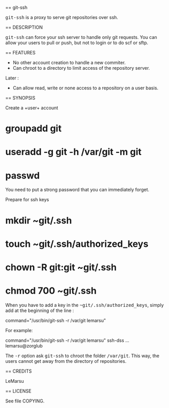 == git-ssh

<tt>git-ssh</tt> is a proxy to serve git repositories over ssh.

== DESCRIPTION

<tt>git-ssh</tt> can force your ssh server to handle only git requests. You can
allow your users to pull or push, but not to login or to do scf or sftp.

== FEATURES

* No other account creation to handle a new commiter.
* Can chroot to a directory to limit access of the repository server.

Later :
* Can allow read, write or none access to a repository on a user basis.

== SYNOPSIS

Create a +user+ account

  # groupadd git
  # useradd -g git -h /var/git -m git
  # passwd

You need to put a strong password that you can immediately forget.

Prepare for ssh keys

  # mkdir ~git/.ssh
  # touch ~git/.ssh/authorized_keys
  # chown -R git:git ~git/.ssh
  # chmod 700 ~git/.ssh

When you have to add a key in the <tt>~git/.ssh/authorized_keys</tt>, simply add at the beginning of the line :

  command="/usr/bin/git-ssh -r /var/git lemarsu"

For example:

  command="/usr/bin/git-ssh -r /var/git lemarsu" ssh-dss ... lemarsu@zorglub

The <tt>-r</tt> option ask <tt>git-ssh</tt> to chroot the folder <tt>/var/git</tt>. This way, the
users cannot get away from the directory of repositories.

== CREDITS

LeMarsu <ch dot ruelle at lemarsu dot com>

== LICENSE

See file COPYING.
